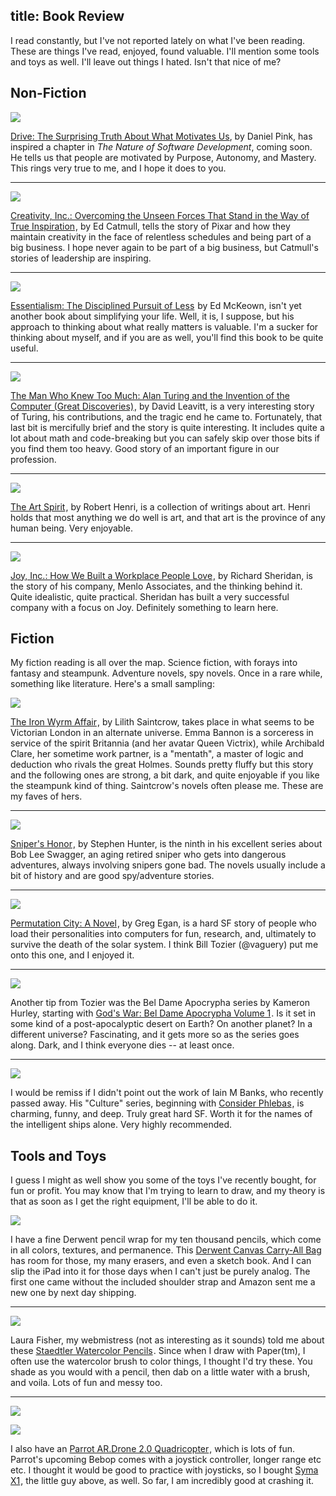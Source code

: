title: Book Review
---
<p>I read constantly, but I've not reported lately on what I've been reading. These are things I've read, enjoyed, found valuable. I'll mention some tools and toys as well. I'll leave out things I hated. Isn't that nice of me?</p>

<h2>Non-Fiction</h2>

<p><a href="http://www.amazon.com/gp/product/1594484805/ref=as_li_tl?ie=UTF8&camp=1789&creative=9325&creativeASIN=1594484805&linkCode=as2&tag=armaties&linkId=QFIPBZNSMFML2TBK" target="_blank"><img border="0" src="http://ws-na.amazon-adsystem.com/widgets/q?_encoding=UTF8&ASIN=1594484805&Format=_SL160_&ID=AsinImage&MarketPlace=US&ServiceVersion=20070822&WS=1&tag=armaties" /></a><img src="http://ir-na.amazon-adsystem.com/e/ir?t=armaties&l=as2&o=1&a=1594484805" width="1" height="1" border="0" alt="" style="border:none !important; margin:0px !important;" /></p>

<p><a href="http://www.amazon.com/gp/product/1594484805/ref=as_li_tl?ie=UTF8&camp=1789&creative=9325&creativeASIN=1594484805&linkCode=as2&tag=armaties&linkId=FGJHO5NRRCJP4Q5L" target="_blank">Drive: The Surprising Truth About What Motivates Us</a>, by Daniel Pink, has inspired a chapter in <em>The Nature of Software Development</em>, coming soon. He tells us that people are motivated by Purpose, Autonomy, and Mastery. This rings very true to me, and I hope it does to you.</p>

<hr />

<p><a href="http://www.amazon.com/gp/product/0812993012/ref=as_li_tl?ie=UTF8&camp=1789&creative=9325&creativeASIN=0812993012&linkCode=as2&tag=armaties&linkId=PHFCLSPUEVRTQC3E" target="_blank"><img border="0" src="http://ws-na.amazon-adsystem.com/widgets/q?_encoding=UTF8&ASIN=0812993012&Format=_SL160_&ID=AsinImage&MarketPlace=US&ServiceVersion=20070822&WS=1&tag=armaties" /></a><img src="http://ir-na.amazon-adsystem.com/e/ir?t=armaties&l=as2&o=1&a=0812993012" width="1" height="1" border="0" alt="" style="border:none !important; margin:0px !important;" /></p>

<p><a href="http://www.amazon.com/gp/product/0812993012/ref=as_li_tl?ie=UTF8&camp=1789&creative=9325&creativeASIN=0812993012&linkCode=as2&tag=armaties&linkId=2LDFSIJHLUPLFSSK" target="_blank">Creativity, Inc.: Overcoming the Unseen Forces That Stand in the Way of True Inspiration</a><img src="http://ir-na.amazon-adsystem.com/e/ir?t=armaties&l=as2&o=1&a=0812993012" width="1" height="1" border="0" alt="" style="border:none !important; margin:0px !important;" />, by Ed Catmull, tells the story of Pixar and how they maintain creativity in the face of relentless schedules and being part of a big business. I hope never again to be part of a big business, but Catmull's stories of leadership are inspiring.</p>

<hr />

<p><a href="http://www.amazon.com/gp/product/0804137382/ref=as_li_tl?ie=UTF8&camp=1789&creative=9325&creativeASIN=0804137382&linkCode=as2&tag=armaties&linkId=JE325BHXDNJQAC3T" target="_blank"><img border="0" src="http://ws-na.amazon-adsystem.com/widgets/q?_encoding=UTF8&ASIN=0804137382&Format=_SL160_&ID=AsinImage&MarketPlace=US&ServiceVersion=20070822&WS=1&tag=armaties" /></a><img src="http://ir-na.amazon-adsystem.com/e/ir?t=armaties&l=as2&o=1&a=0804137382" width="1" height="1" border="0" alt="" style="border:none !important; margin:0px !important;" /></p>

<p><a href="http://www.amazon.com/gp/product/0804137382/ref=as_li_tl?ie=UTF8&camp=1789&creative=9325&creativeASIN=0804137382&linkCode=as2&tag=armaties&linkId=4BHABE45F5MZPE3H" target="_blank">Essentialism: The Disciplined Pursuit of Less</a><img src="http://ir-na.amazon-adsystem.com/e/ir?t=armaties&l=as2&o=1&a=0804137382" width="1" height="1" border="0" alt="" style="border:none !important; margin:0px !important;" /> by Ed McKeown, isn't yet another book about simplifying your life. Well, it is, I suppose, but his approach to thinking about what really matters is valuable. I'm a sucker for thinking about myself, and if you are as well, you'll find this book to be quite useful.</p>

<hr />

<p><a href="http://www.amazon.com/gp/product/0393329097/ref=as_li_tl?ie=UTF8&camp=1789&creative=9325&creativeASIN=0393329097&linkCode=as2&tag=armaties&linkId=SYRJQ6BRTNNLVYVW" target="_blank"><img border="0" src="http://ws-na.amazon-adsystem.com/widgets/q?_encoding=UTF8&ASIN=0393329097&Format=_SL160_&ID=AsinImage&MarketPlace=US&ServiceVersion=20070822&WS=1&tag=armaties" /></a><img src="http://ir-na.amazon-adsystem.com/e/ir?t=armaties&l=as2&o=1&a=0393329097" width="1" height="1" border="0" alt="" style="border:none !important; margin:0px !important;" /></p>

<p><a href="http://www.amazon.com/gp/product/0393329097/ref=as_li_tl?ie=UTF8&camp=1789&creative=9325&creativeASIN=0393329097&linkCode=as2&tag=armaties&linkId=RZQNEDVN2YALNWJI" target="_blank">The Man Who Knew Too Much: Alan Turing and the Invention of the Computer (Great Discoveries)</a><img src="http://ir-na.amazon-adsystem.com/e/ir?t=armaties&l=as2&o=1&a=0393329097" width="1" height="1" border="0" alt="" style="border:none !important; margin:0px !important;" />, by David Leavitt, is a very interesting story of Turing, his contributions, and the tragic end he came to. Fortunately, that last bit is mercifully brief and the story is quite interesting. It includes quite a lot about math and code-breaking but you can safely skip over those bits if you find them too heavy. Good story of an important figure in our profession.</p>

<hr />

<p><a href="http://www.amazon.com/gp/product/0465002633/ref=as_li_tl?ie=UTF8&camp=1789&creative=9325&creativeASIN=0465002633&linkCode=as2&tag=armaties&linkId=Z2QAHE2S4FLUSES5" target="_blank"><img border="0" src="http://ws-na.amazon-adsystem.com/widgets/q?_encoding=UTF8&ASIN=0465002633&Format=_SL160_&ID=AsinImage&MarketPlace=US&ServiceVersion=20070822&WS=1&tag=armaties" /></a><img src="http://ir-na.amazon-adsystem.com/e/ir?t=armaties&l=as2&o=1&a=0465002633" width="1" height="1" border="0" alt="" style="border:none !important; margin:0px !important;" /></p>

<p><a href="http://www.amazon.com/gp/product/0465002633/ref=as_li_tl?ie=UTF8&camp=1789&creative=9325&creativeASIN=0465002633&linkCode=as2&tag=armaties&linkId=UUQ5L6JAXYCEKOV7" target="_blank">The Art Spirit</a><img src="http://ir-na.amazon-adsystem.com/e/ir?t=armaties&l=as2&o=1&a=0465002633" width="1" height="1" border="0" alt="" style="border:none !important; margin:0px !important;" />, by Robert Henri, is a collection of writings about art. Henri holds that most anything we do well is art, and that art is the province of any human being. Very enjoyable.</p>

<hr />

<p><a href="http://www.amazon.com/gp/product/1591845874/ref=as_li_tl?ie=UTF8&camp=1789&creative=9325&creativeASIN=1591845874&linkCode=as2&tag=armaties&linkId=A7TMRN6GMKBDY5XY" target="_blank"><img border="0" src="http://ws-na.amazon-adsystem.com/widgets/q?_encoding=UTF8&ASIN=1591845874&Format=_SL160_&ID=AsinImage&MarketPlace=US&ServiceVersion=20070822&WS=1&tag=armaties" /></a><img src="http://ir-na.amazon-adsystem.com/e/ir?t=armaties&l=as2&o=1&a=1591845874" width="1" height="1" border="0" alt="" style="border:none !important; margin:0px !important;" /></p>

<p><a href="http://www.amazon.com/gp/product/1591845874/ref=as_li_tl?ie=UTF8&camp=1789&creative=9325&creativeASIN=1591845874&linkCode=as2&tag=armaties&linkId=QLQWMOINCL333SQL" target="_blank">Joy, Inc.: How We Built a Workplace People Love</a><img src="http://ir-na.amazon-adsystem.com/e/ir?t=armaties&l=as2&o=1&a=1591845874" width="1" height="1" border="0" alt="" style="border:none !important; margin:0px !important;" />, by Richard Sheridan, is the story of his company, Menlo Associates, and the thinking behind it. Quite idealistic, quite practical. Sheridan has built a very successful company with a focus on Joy. Definitely something to learn here.</p>

<h2>Fiction</h2>

<p>My fiction reading is all over the map. Science fiction, with forays into fantasy and steampunk. Adventure novels, spy novels. Once in a rare while, something like literature. Here's a small sampling:</p>

<p><a href="http://www.amazon.com/gp/product/031620126X/ref=as_li_tl?ie=UTF8&camp=1789&creative=9325&creativeASIN=031620126X&linkCode=as2&tag=armaties&linkId=VLJDOFOUEIZSDYVP" target="_blank"><img border="0" src="http://ws-na.amazon-adsystem.com/widgets/q?_encoding=UTF8&ASIN=031620126X&Format=_SL160_&ID=AsinImage&MarketPlace=US&ServiceVersion=20070822&WS=1&tag=armaties" /></a><img src="http://ir-na.amazon-adsystem.com/e/ir?t=armaties&l=as2&o=1&a=031620126X" width="1" height="1" border="0" alt="" style="border:none !important; margin:0px !important;" /></p>

<p><a href="http://www.amazon.com/gp/product/031620126X/ref=as_li_tl?ie=UTF8&camp=1789&creative=9325&creativeASIN=031620126X&linkCode=as2&tag=armaties&linkId=7ZNQFVUH6QRGYU2U" target="_blank">The Iron Wyrm Affair</a><img src="http://ir-na.amazon-adsystem.com/e/ir?t=armaties&l=as2&o=1&a=031620126X" width="1" height="1" border="0" alt="" style="border:none !important; margin:0px !important;" />, by Lilith Saintcrow, takes place in what seems to be Victorian London in an alternate universe. Emma Bannon is a sorceress in service of the spirit Britannia (and her avatar Queen Victrix), while Archibald Clare, her sometime work partner, is a "mentath", a master of logic and deduction who rivals the great Holmes. Sounds pretty fluffy but this story and the following ones are strong, a bit dark, and quite enjoyable if you like the steampunk kind of thing. Saintcrow's novels often please me. These are my faves of hers.</p>

<hr />

<p><a href="http://www.amazon.com/gp/product/1451640218/ref=as_li_tl?ie=UTF8&camp=1789&creative=9325&creativeASIN=1451640218&linkCode=as2&tag=armaties&linkId=XMCC6ZE27RMISYNF" target="_blank"><img border="0" src="http://ws-na.amazon-adsystem.com/widgets/q?_encoding=UTF8&ASIN=1451640218&Format=_SL160_&ID=AsinImage&MarketPlace=US&ServiceVersion=20070822&WS=1&tag=armaties" /></a><img src="http://ir-na.amazon-adsystem.com/e/ir?t=armaties&l=as2&o=1&a=1451640218" width="1" height="1" border="0" alt="" style="border:none !important; margin:0px !important;" /></p>

<p><a href="http://www.amazon.com/gp/product/1451640218/ref=as_li_tl?ie=UTF8&camp=1789&creative=9325&creativeASIN=1451640218&linkCode=as2&tag=armaties&linkId=PYRWO7FO4CDBCEAD" target="_blank">Sniper's Honor</a><img src="http://ir-na.amazon-adsystem.com/e/ir?t=armaties&l=as2&o=1&a=1451640218" width="1" height="1" border="0" alt="" style="border:none !important; margin:0px !important;" />, by Stephen Hunter, is the ninth in his excellent series about Bob Lee Swagger, an aging retired sniper who gets into dangerous adventures, always involving snipers gone bad. The novels usually include a bit of history and are good spy/adventure stories.</p>

<hr />

<p><a href="http://www.amazon.com/gp/product/1597805394/ref=as_li_tl?ie=UTF8&camp=1789&creative=9325&creativeASIN=1597805394&linkCode=as2&tag=armaties&linkId=ZY34RUEQZNLG6YRV" target="_blank"><img border="0" src="http://ws-na.amazon-adsystem.com/widgets/q?_encoding=UTF8&ASIN=1597805394&Format=_SL160_&ID=AsinImage&MarketPlace=US&ServiceVersion=20070822&WS=1&tag=armaties" /></a><img src="http://ir-na.amazon-adsystem.com/e/ir?t=armaties&l=as2&o=1&a=1597805394" width="1" height="1" border="0" alt="" style="border:none !important; margin:0px !important;" /></p>

<p><a href="http://www.amazon.com/gp/product/1597805394/ref=as_li_tl?ie=UTF8&camp=1789&creative=9325&creativeASIN=1597805394&linkCode=as2&tag=armaties&linkId=VZBRWQXJ5Y3AKFFF" target="_blank">Permutation City: A Novel</a><img src="http://ir-na.amazon-adsystem.com/e/ir?t=armaties&l=as2&o=1&a=1597805394" width="1" height="1" border="0" alt="" style="border:none !important; margin:0px !important;" />, by Greg Egan, is a hard SF story of people who load their personalities into computers for fun, research, and, ultimately to survive the death of the solar system. I think Bill Tozier (@vaguery) put me onto this one, and I enjoyed it.</p>

<hr />

<p><a href="http://www.amazon.com/gp/product/159780214X/ref=as_li_tl?ie=UTF8&camp=1789&creative=9325&creativeASIN=159780214X&linkCode=as2&tag=armaties&linkId=W475TJ7JQQZZG57G" target="_blank"><img border="0" src="http://ws-na.amazon-adsystem.com/widgets/q?_encoding=UTF8&ASIN=159780214X&Format=_SL160_&ID=AsinImage&MarketPlace=US&ServiceVersion=20070822&WS=1&tag=armaties" /></a><img src="http://ir-na.amazon-adsystem.com/e/ir?t=armaties&l=as2&o=1&a=159780214X" width="1" height="1" border="0" alt="" style="border:none !important; margin:0px !important;" /></p>

<p>Another tip from Tozier was the Bel Dame Apocrypha series by Kameron Hurley, starting with <a href="http://www.amazon.com/gp/product/159780214X/ref=as_li_tl?ie=UTF8&camp=1789&creative=9325&creativeASIN=159780214X&linkCode=as2&tag=armaties&linkId=62NVK6LBQBBVKOQI" target="_blank">God's War: Bel Dame Apocrypha Volume 1</a><img src="http://ir-na.amazon-adsystem.com/e/ir?t=armaties&l=as2&o=1&a=159780214X" width="1" height="1" border="0" alt="" style="border:none !important; margin:0px !important;" />. Is it set in some kind of a post-apocalyptic desert on Earth? On another planet? In a different universe? Fascinating, and it gets more so as the series goes along. Dark, and I think everyone dies -- at least once.</p>

<hr />

<p><a href="http://www.amazon.com/gp/product/031600538X/ref=as_li_tl?ie=UTF8&camp=1789&creative=9325&creativeASIN=031600538X&linkCode=as2&tag=armaties&linkId=V32MX4NHPS56ZOZU" target="_blank"><img border="0" src="http://ws-na.amazon-adsystem.com/widgets/q?_encoding=UTF8&ASIN=031600538X&Format=_SL160_&ID=AsinImage&MarketPlace=US&ServiceVersion=20070822&WS=1&tag=armaties" /></a><img src="http://ir-na.amazon-adsystem.com/e/ir?t=armaties&l=as2&o=1&a=031600538X" width="1" height="1" border="0" alt="" style="border:none !important; margin:0px !important;" /></p>

<p>I would be remiss if I didn't point out the work of Iain M Banks, who recently passed away. His "Culture" series, beginning with <a href="http://www.amazon.com/gp/product/031600538X/ref=as_li_tl?ie=UTF8&camp=1789&creative=9325&creativeASIN=031600538X&linkCode=as2&tag=armaties&linkId=Z7JZUPHHG7IRIYBA" target="_blank">Consider Phlebas</a><img src="http://ir-na.amazon-adsystem.com/e/ir?t=armaties&l=as2&o=1&a=031600538X" width="1" height="1" border="0" alt="" style="border:none !important; margin:0px !important;" />, is charming, funny, and deep. Truly great hard SF. Worth it for the names of the intelligent ships alone. Very highly recommended.</p>

<h2>Tools and Toys</h2>

<p>I guess I might as well show you some of the toys I've recently bought, for fun or profit. You may know that I'm trying to learn to draw, and my theory is that as soon as I get the right equipment, I'll be able to do it.</p>

<p><a href="http://www.amazon.com/gp/product/B007N1YV8G/ref=as_li_tl?ie=UTF8&camp=1789&creative=9325&creativeASIN=B007N1YV8G&linkCode=as2&tag=armaties&linkId=D4HKPSJABSOC2Z6B" target="_blank"><img border="0" src="http://ws-na.amazon-adsystem.com/widgets/q?_encoding=UTF8&ASIN=B007N1YV8G&Format=_SL160_&ID=AsinImage&MarketPlace=US&ServiceVersion=20070822&WS=1&tag=armaties" /></a><img src="http://ir-na.amazon-adsystem.com/e/ir?t=armaties&l=as2&o=1&a=B007N1YV8G" width="1" height="1" border="0" alt="" style="border:none !important; margin:0px !important;" /></p>

<p>I have a fine Derwent pencil wrap for my ten thousand pencils, which come in all colors, textures, and permanence. This <a href="http://www.amazon.com/gp/product/B007N1YV8G/ref=as_li_tl?ie=UTF8&camp=1789&creative=9325&creativeASIN=B007N1YV8G&linkCode=as2&tag=armaties&linkId=THKFR2JOOUQKMMKT" target="_blank">Derwent Canvas Carry-All Bag</a><img src="http://ir-na.amazon-adsystem.com/e/ir?t=armaties&l=as2&o=1&a=B007N1YV8G" width="1" height="1" border="0" alt="" style="border:none !important; margin:0px !important;" /> has room for those, my many erasers, and even a sketch book. And I can slip the iPad into it for those days when I can't just be purely analog. The first one came without the included shoulder strap and Amazon sent me a new one by next day shipping.</p>

<hr />

<p><a href="http://www.amazon.com/gp/product/B003JYV6E8/ref=as_li_tl?ie=UTF8&camp=1789&creative=9325&creativeASIN=B003JYV6E8&linkCode=as2&tag=armaties&linkId=MAWUBX2DQSK25DEE" target="_blank"><img border="0" src="http://ws-na.amazon-adsystem.com/widgets/q?_encoding=UTF8&ASIN=B003JYV6E8&Format=_SL160_&ID=AsinImage&MarketPlace=US&ServiceVersion=20070822&WS=1&tag=armaties" /></a><img src="http://ir-na.amazon-adsystem.com/e/ir?t=armaties&l=as2&o=1&a=B003JYV6E8" width="1" height="1" border="0" alt="" style="border:none !important; margin:0px !important;" /></p>

<p>Laura Fisher,  my webmistress (not as interesting as it sounds) told me about these <a href="http://www.amazon.com/gp/product/B003JYV6E8/ref=as_li_tl?ie=UTF8&camp=1789&creative=9325&creativeASIN=B003JYV6E8&linkCode=as2&tag=armaties&linkId=WHW3FIBNFN7BYC3R" target="_blank">Staedtler Watercolor Pencils</a><img src="http://ir-na.amazon-adsystem.com/e/ir?t=armaties&l=as2&o=1&a=B003JYV6E8" width="1" height="1" border="0" alt="" style="border:none !important; margin:0px !important;" />. Since when I draw with Paper(tm), I often use the watercolor brush to color things, I thought I'd try these. You shade as you would with a pencil, then dab on a little water with a brush, and voila. Lots of fun and messy too.</p>

<hr />

<p><a href="http://www.amazon.com/gp/product/B007HZLLOK/ref=as_li_tl?ie=UTF8&camp=1789&creative=9325&creativeASIN=B007HZLLOK&linkCode=as2&tag=armaties&linkId=BGVIUDUJSKQXU4NQ" target="_blank"><img border="0" src="http://ws-na.amazon-adsystem.com/widgets/q?_encoding=UTF8&ASIN=B007HZLLOK&Format=_SL160_&ID=AsinImage&MarketPlace=US&ServiceVersion=20070822&WS=1&tag=armaties" /></a><img src="http://ir-na.amazon-adsystem.com/e/ir?t=armaties&l=as2&o=1&a=B007HZLLOK" width="1" height="1" border="0" alt="" style="border:none !important; margin:0px !important;" /></p>

<p><a href="http://www.amazon.com/gp/product/B0096SJU3U/ref=as_li_tl?ie=UTF8&camp=1789&creative=9325&creativeASIN=B0096SJU3U&linkCode=as2&tag=armaties&linkId=WANCNUQ3URUUHZ4Y" target="_blank"><img border="0" src="http://ws-na.amazon-adsystem.com/widgets/q?_encoding=UTF8&ASIN=B0096SJU3U&Format=_SL160_&ID=AsinImage&MarketPlace=US&ServiceVersion=20070822&WS=1&tag=armaties" /></a><img src="http://ir-na.amazon-adsystem.com/e/ir?t=armaties&l=as2&o=1&a=B0096SJU3U" width="1" height="1" border="0" alt="" style="border:none !important; margin:0px !important;" /></p>

<p>I also have an <a href="http://www.amazon.com/gp/product/B007HZLLOK/ref=as_li_tl?ie=UTF8&camp=1789&creative=9325&creativeASIN=B007HZLLOK&linkCode=as2&tag=armaties&linkId=NL3OAENKCE6WWBDK">Parrot AR.Drone 2.0 Quadricopter</a><img src="http://ir-na.amazon-adsystem.com/e/ir?t=armaties&l=as2&o=1&a=B007HZLLOK" width="1" height="1" border="0" alt="" style="border:none !important; margin:0px !important;" />, which is lots of fun. Parrot's upcoming Bebop comes with a joystick controller, longer range etc etc. I thought it would be good to practice with joysticks, so I bought <a href="http://www.amazon.com/gp/product/B0096SJU3U/ref=as_li_tl?ie=UTF8&camp=1789&creative=9325&creativeASIN=B0096SJU3U&linkCode=as2&tag=armaties&linkId=TR6JFHLMFQN7LID7" target="_blank">Syma X1</a><img src="http://ir-na.amazon-adsystem.com/e/ir?t=armaties&l=as2&o=1&a=B0096SJU3U" width="1" height="1" border="0" alt="" style="border:none !important; margin:0px !important;" />, the little guy above, as well. So far, I am incredibly good at crashing it.</p>